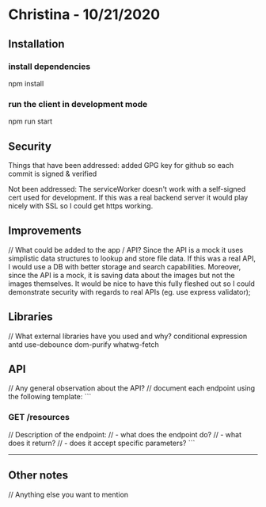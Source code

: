 # Christina - 10/21/2020

## Installation

### install dependencies

npm install

### run the client in development mode

npm run start

## Security

Things that have been addressed:
added GPG key for github so each commit is signed & verified

Not been addressed:
The serviceWorker doesn't work with a self-signed cert used for development.
If this was a real backend server it would play nicely with SSL so I could get https working.

## Improvements

// What could be added to the app / API?
Since the API is a mock it uses simplistic data structures to lookup and store file data. If this was a real API, I would use a DB with better storage and search capabilities. Moreover, since the API is a mock, it is saving data about the images but not the images themselves. It would be nice to have this fully fleshed out so I could demonstrate security with regards to real APIs (eg. use express validator);

## Libraries

// What external libraries have you used and why?
conditional expression
antd
use-debounce
dom-purify
whatwg-fetch

## API

// Any general observation about the API?
// document each endpoint using the following template: ```

### GET /resources

// Description of the endpoint:
// - what does the endpoint do?
// - what does it return?
// - does it accept specific parameters? ```

---

## Other notes

// Anything else you want to mention
